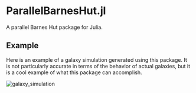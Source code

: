 # ParallelBarnesHut.jl
A parallel Barnes Hut package for Julia.

## Example
Here is an example of a galaxy simulation generated using this package. It is not particularly accurate in terms of the behavior of actual galaxies, but it is a cool example of what this package can accomplish.

![galaxy_simulation](animation_example.gif)
